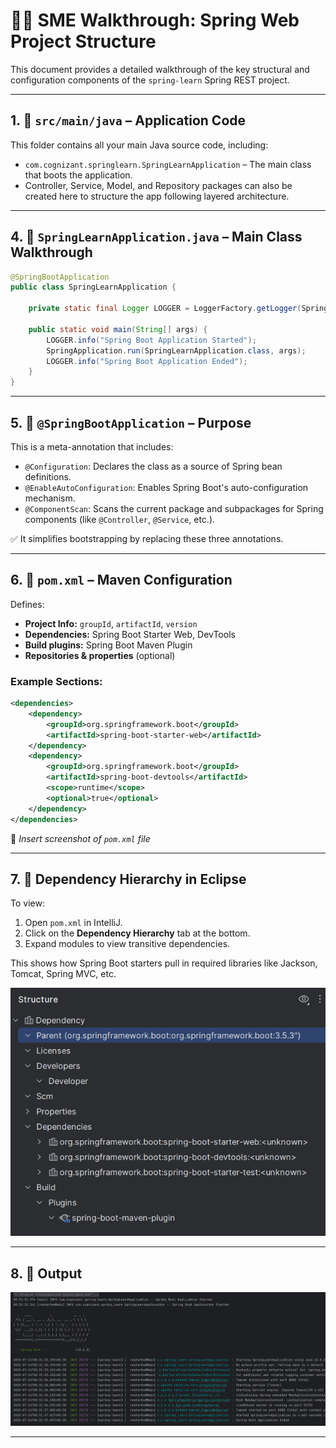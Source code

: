 
# 👨‍🏫 SME Walkthrough: Spring Web Project Structure

This document provides a detailed walkthrough of the key structural and configuration components of the `spring-learn` Spring REST project.

---

## 1. 📁 `src/main/java` – Application Code

This folder contains all your main Java source code, including:

- `com.cognizant.springlearn.SpringLearnApplication` – The main class that boots the application.
- Controller, Service, Model, and Repository packages can also be created here to structure the app following layered architecture.
---

## 4. 🔧 `SpringLearnApplication.java` – Main Class Walkthrough

```java
@SpringBootApplication
public class SpringLearnApplication {

	private static final Logger LOGGER = LoggerFactory.getLogger(SpringLearnApplication.class);

	public static void main(String[] args) {
		LOGGER.info("Spring Boot Application Started");
		SpringApplication.run(SpringLearnApplication.class, args);
		LOGGER.info("Spring Boot Application Ended");
	}
}
```
---

## 5. 🧩 `@SpringBootApplication` – Purpose

This is a meta-annotation that includes:

- `@Configuration`: Declares the class as a source of Spring bean definitions.
- `@EnableAutoConfiguration`: Enables Spring Boot's auto-configuration mechanism.
- `@ComponentScan`: Scans the current package and subpackages for Spring components (like `@Controller`, `@Service`, etc.).

✅ It simplifies bootstrapping by replacing these three annotations.


---

## 6. 📄 `pom.xml` – Maven Configuration

Defines:

- **Project Info:** `groupId`, `artifactId`, `version`
- **Dependencies:** Spring Boot Starter Web, DevTools
- **Build plugins:** Spring Boot Maven Plugin
- **Repositories & properties** (optional)

### Example Sections:
```xml
<dependencies>
    <dependency>
        <groupId>org.springframework.boot</groupId>
        <artifactId>spring-boot-starter-web</artifactId>
    </dependency>
    <dependency>
        <groupId>org.springframework.boot</groupId>
        <artifactId>spring-boot-devtools</artifactId>
        <scope>runtime</scope>
        <optional>true</optional>
    </dependency>
</dependencies>
```

📸 _Insert screenshot of `pom.xml` file_

---

## 7. 🧬 Dependency Hierarchy in Eclipse

To view:

1. Open `pom.xml` in IntelliJ.
2. Click on the **Dependency Hierarchy** tab at the bottom.
3. Expand modules to view transitive dependencies.

This shows how Spring Boot starters pull in required libraries like Jackson, Tomcat, Spring MVC, etc.

![Alt Text](screenshots\output-structure.png)

---
## 8. 🧬 Output

![Alt Text](screenshots\output-1.png)

---


